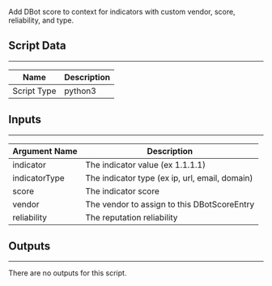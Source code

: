 Add DBot score to context for indicators with custom vendor, score, reliability, and type.

## Script Data
---

| **Name** | **Description** |
| --- | --- |
| Script Type | python3 |

## Inputs
---

| **Argument Name** | **Description** |
| --- | --- |
| indicator | The indicator value \(ex 1.1.1.1\) |
| indicatorType | The indicator type \(ex ip, url, email, domain\) |
| score | The indicator score |
| vendor | The vendor to assign to this DBotScoreEntry |
| reliability | The reputation reliability |

## Outputs
---
There are no outputs for this script.
